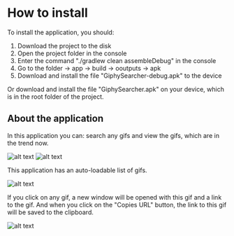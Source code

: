 # How to install
To install the application, you should:
1. Download the project to the disk
2. Open the project folder in the console
3. Enter the command "./gradlew clean assembleDebug" in the console
4. Go to the folder -> app -> build -> ooutputs -> apk
5. Download and install the file "GiphySearcher-debug.apk" to the device

Or download and install the file "GiphySearcher.apk"  on your device, which is in the root folder of the project.

## About the application
In this application you can: search any gifs and view the gifs, which are in the trend now.

![alt text](https://user-images.githubusercontent.com/26862988/30891622-f58dc4c6-a33c-11e7-947c-75b7a064a834.png) ![alt text](https://user-images.githubusercontent.com/26862988/30891633-06d6d524-a33d-11e7-801b-2ab1a9fc4d16.png)

This application has an auto-loadable list of gifs.

![alt text](https://user-images.githubusercontent.com/26862988/30891709-5d2cca1e-a33d-11e7-80b9-0cd7907e89c0.png)

If you click on any gif, a new window will be opened with this gif and a link to the gif. And when you click on the "Copies URL" button, the link to this gif will be saved to the clipboard.

![alt text](https://user-images.githubusercontent.com/26862988/30891898-5511d648-a33e-11e7-86e4-32a96ee62c1a.png)
